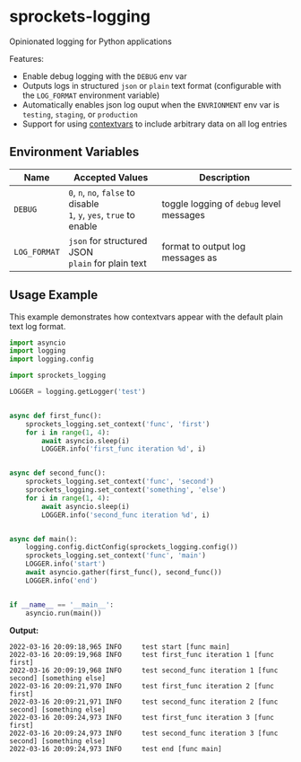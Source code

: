 # sprockets-logging
Opinionated logging for Python applications

Features:
- Enable debug logging with the `DEBUG` env var
- Outputs logs in structured `json` or `plain` text format (configurable with the `LOG_FORMAT` environment variable)
- Automatically enables json log ouput when the `ENVRIONMENT` env var is `testing`, `staging`, or `production`
- Support for using [contextvars](https://docs.python.org/3/library/contextvars.html) to include arbitrary data on all log entries

## Environment Variables
| Name         | Accepted Values                                                          | Description                              |
|--------------|--------------------------------------------------------------------------|------------------------------------------|
| `DEBUG`      | `0`, `n`, `no`, `false` to disable<br> `1`, `y`, `yes`, `true` to enable | toggle logging of `debug` level messages |
| `LOG_FORMAT` | `json` for structured JSON<br> `plain` for plain text                     | format to output log messages as         |

## Usage Example
This example demonstrates how contextvars appear with the default plain text log format.

```python
import asyncio
import logging
import logging.config

import sprockets_logging

LOGGER = logging.getLogger('test')


async def first_func():
    sprockets_logging.set_context('func', 'first')
    for i in range(1, 4):
        await asyncio.sleep(i)
        LOGGER.info('first_func iteration %d', i)


async def second_func():
    sprockets_logging.set_context('func', 'second')
    sprockets_logging.set_context('something', 'else')
    for i in range(1, 4):
        await asyncio.sleep(i)
        LOGGER.info('second_func iteration %d', i)


async def main():
    logging.config.dictConfig(sprockets_logging.config())
    sprockets_logging.set_context('func', 'main')
    LOGGER.info('start')
    await asyncio.gather(first_func(), second_func())
    LOGGER.info('end')


if __name__ == '__main__':
    asyncio.run(main())
```

**Output:**
```
2022-03-16 20:09:18,965 INFO     test start [func main]
2022-03-16 20:09:19,968 INFO     test first_func iteration 1 [func first]
2022-03-16 20:09:19,968 INFO     test second_func iteration 1 [func second] [something else]
2022-03-16 20:09:21,970 INFO     test first_func iteration 2 [func first]
2022-03-16 20:09:21,971 INFO     test second_func iteration 2 [func second] [something else]
2022-03-16 20:09:24,973 INFO     test first_func iteration 3 [func first]
2022-03-16 20:09:24,973 INFO     test second_func iteration 3 [func second] [something else]
2022-03-16 20:09:24,973 INFO     test end [func main]
```
